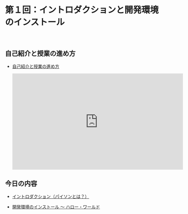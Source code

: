 # 第１回：イントロダクションと開発環境のインストール

　

## 自己紹介と授業の進め方

- [自己紹介と授業の進め方](./whoami)

  <iframe width="560" height="315" src="https://www.youtube.com/embed/Lrriv4AAKW0?rel=0" title="YouTube video player" frameborder="0" allow="accelerometer; autoplay; clipboard-write; encrypted-media; gyroscope; picture-in-picture" allowfullscreen></iframe>

## 今日の内容

- [イントロダクション（パイソンとは？）](./introduction)

- [開発環境のインストール ～ ハロー・ワールド](./install)

